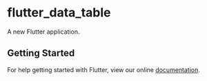 # flutter_data_table

A new Flutter application.

## Getting Started

For help getting started with Flutter, view our online
[documentation](https://flutter.io/).
